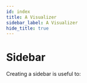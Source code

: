 ```yaml
---
id: index
title: A Visualizer
sidebar_label: A Visualizer
hide_title: true
---
```


# Sidebar

Creating a sidebar is useful to:
